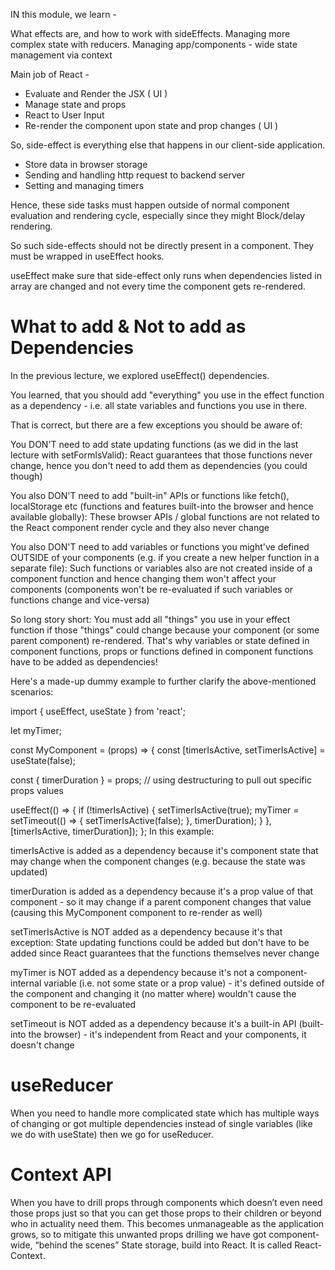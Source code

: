 IN this module, we learn -

What effects are, and how to work with sideEffects.
Managing more complex state with reducers.
Managing app/components - wide state management via context

Main job of React -
- Evaluate and Render the JSX ( UI )
- Manage state and props
- React to User Input 
- Re-render the component upon state and prop changes ( UI )

So, side-effect is everything else that happens in our client-side application.
- Store data in browser storage
- Sending and handling http request to backend server
- Setting and managing timers

Hence, these side tasks must happen outside of normal component evaluation and rendering cycle, especially
since they might Block/delay rendering.

So such side-effects should not be directly present in a component. They must be wrapped in useEffect hooks. 

useEffect make sure that side-effect only runs when dependencies listed in array are changed and not every 
time the component gets re-rendered.


# What to add & Not to add as Dependencies

In the previous lecture, we explored useEffect() dependencies.

You learned, that you should add "everything" you use in the effect function as a dependency - i.e. all state
 variables and functions you use in there.

That is correct, but there are a few exceptions you should be aware of:

You DON'T need to add state updating functions (as we did in the last lecture with setFormIsValid): React 
guarantees that those functions never change, hence you don't need to add them as dependencies (you could 
though)

You also DON'T need to add "built-in" APIs or functions like fetch(), localStorage etc (functions and features 
built-into the browser and hence available globally): These browser APIs / global functions are not related to 
the React component render cycle and they also never change

You also DON'T need to add variables or functions you might've defined OUTSIDE of your components (e.g. if you 
create a new helper function in a separate file): Such functions or variables also are not created inside of a 
component function and hence changing them won't affect your components (components won't be re-evaluated if 
such variables or functions change and vice-versa)

So long story short: You must add all "things" you use in your effect function if those "things" could change 
because your component (or some parent component) re-rendered. That's why variables or state defined in 
component functions, props or functions defined in component functions have to be added as dependencies!

Here's a made-up dummy example to further clarify the above-mentioned scenarios:

import { useEffect, useState } from 'react';
 
let myTimer;
 
const MyComponent = (props) => {
  const [timerIsActive, setTimerIsActive] = useState(false);
 
  const { timerDuration } = props; // using destructuring to pull out specific props values
 
  useEffect(() => {
    if (!timerIsActive) {
      setTimerIsActive(true);
      myTimer = setTimeout(() => {
        setTimerIsActive(false);
      }, timerDuration);
    }
  }, [timerIsActive, timerDuration]);
};
In this example:

timerIsActive is added as a dependency because it's component state that may change when the component changes 
(e.g. because the state was updated)

timerDuration is added as a dependency because it's a prop value of that component - so it may change if a 
parent component changes that value (causing this MyComponent component to re-render as well)

setTimerIsActive is NOT added as a dependency because it's that exception: State updating functions could be 
added but don't have to be added since React guarantees that the functions themselves never change

myTimer is NOT added as a dependency because it's not a component-internal variable (i.e. not some state or a 
prop value) - it's defined outside of the component and changing it (no matter where) wouldn't cause the 
component to be re-evaluated

setTimeout is NOT added as a dependency because it's a built-in API (built-into the browser) - it's 
independent from React and your components, it doesn't change


# useReducer

When you need to handle more complicated state which has multiple ways of changing or got multiple 
dependencies instead of single variables (like we do with useState) then we go for useReducer.

# Context API

When you have to drill props through components which doesn’t even need those props just so that you can
get those props to their children or beyond who in actuality need them. This becomes unmanageable as the
application grows, so to mitigate this unwanted props drilling we have got component-wide, “behind the
scenes” State storage, build into React. It is called React-Context. 
